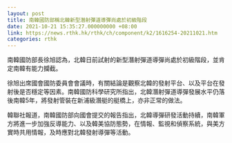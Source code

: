 ```yaml
---
layout: post
title: 南韓國防部稱北韓新型潛射彈道導彈尚處於初級階段
date: 2021-10-21 15:35:27.000000000 +08:00
link: https://news.rthk.hk/rthk/ch/component/k2/1616254-20211021.htm
categories: rthk
---
```


南韓國防部長徐旭認為，北韓日前試射的新型潛射彈道導彈尚處於初級階段，並肯定南韓有能力攔截。

徐旭出席國會國防委員會會議時，有關結論是觀察北韓的發射平台、以及平台在發射後是否穩定等因素。南韓國防科學研究所指出，北韓潛射彈道導彈發展水平仍落後南韓5年，將發射管裝在新浦級潛艇的艇橋上，亦非正常的做法。

韓聯社報道，南韓國防部向國會提交的報告指出，北韓導彈研發活動持續，南韓軍方將進一步加強反導能力、以及韓美協防態勢，在情報、監視和偵察系統，與美方實時共用情報，及時應對北韓發射導彈等活動。
